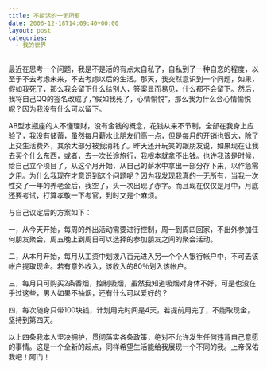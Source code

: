 ```yaml
---
title: 不能活的一无所有
date: 2006-12-18T14:09:40+00:00
layout: post
categories:
  - 我的世界
---
```


最近在思考一个问题，我是不是活的有点太自私了，自私到了一种自恋的程度，以至于不去考虑未来，不去考虑以后的生活。那天，我突然意识到一个问题，如果，假如我死了，那么我会留下什么给别人，答案显而易见，什么都不会留下。然后，我将自己QQ的签名改成了，&#8221;假如我死了，心情愉悦&#8221;，那么我为什么会心情愉悦呢？因为我没有什么可以留下。

AB型水瓶座的人不懂理财，没有金钱的概念，花钱从来不节制，全部在我身上应验了，我没有储蓄，虽然每月薪水比朋友们高一点，但是每月的开销也很大，除了上交生活费外，其余大部分被我消耗了。昨天还开玩笑的跟朋友说，如果现在让我去买个什么东西，或者，去一次长途旅行，我根本就拿不出钱。也许我该是时候，给自己立个项目了，从这个月开始，从自己的薪水中拿出一部分存下来，以作急需之用。为什么我现在才意识到这个问题呢？因为我发现我真的一无所有，当我一次性交了一年的养老金后，我空了，头一次出现了赤字。而且现在仅仅是月中，月底还要考试，打算孝敬一下考官，到时又是个麻烦。

与自己议定后的方案如下：

一，从今天开始，每周的外出活动需要进行控制，周一到周四回家，不出外参加任何朋友聚会，周五晚上到周日可以选择的参加朋友之间的聚会活动。

二，从本月开始，每月从工资中划拨八百元进入另一个个人银行帐户中，不可去该帐户提取现金。若有意外收入，该收入的80％划入该帐户。

三，每月只可购买2条香烟，控制吸烟，虽然我知道吸烟对身体不好，可是也没在乎过这些，男人如果不抽烟，还有什么可以爱好的？

四，每次随身只带100块钱，计划用完时间是4天，若提前用完了，不能取现金，坚持到第四天。

以上四条我本人坚决拥护，贯彻落实各条政策，绝对不允许发生任何违背自己意愿的事情。这是一个全新的起点，同样希望生活能给我展现一个不同的我。上帝保佑我吧！阿门！

